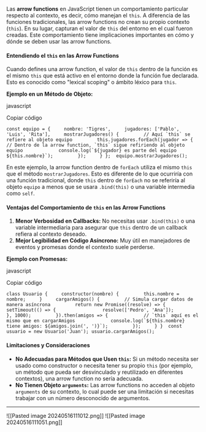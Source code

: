 Las **arrow functions** en JavaScript tienen un comportamiento particular respecto al contexto, es decir, cómo manejan el `this`. A diferencia de las funciones tradicionales, las arrow functions no crean su propio contexto (`this`). En su lugar, capturan el valor de `this` del entorno en el cual fueron creadas. Este comportamiento tiene implicaciones importantes en cómo y dónde se deben usar las arrow functions.

#### Entendiendo el `this` en las Arrow Functions

Cuando defines una arrow function, el valor de `this` dentro de la función es el mismo `this` que está activo en el entorno donde la función fue declarada. Esto es conocido como "lexical scoping" o ámbito léxico para `this`.

**Ejemplo en un Método de Objeto:**

javascript

Copiar código

``const equipo = {     nombre: 'Tigres',     jugadores: ['Pablo', 'Luis', 'Rita'],     mostrarJugadores() {         // Aquí `this` se refiere al objeto equipo         this.jugadores.forEach(jugador => {             // Dentro de la arrow function, `this` sigue refiriendo al objeto equipo             console.log(`${jugador} es parte del equipo ${this.nombre}`);         });     } };  equipo.mostrarJugadores();``

En este ejemplo, la arrow function dentro de `forEach` utiliza el mismo `this` que el método `mostrarJugadores`. Esto es diferente de lo que ocurriría con una función tradicional, donde `this` dentro de `forEach` no se referiría al objeto `equipo` a menos que se usara `.bind(this)` o una variable intermedia como `self`.

#### Ventajas del Comportamiento de `this` en las Arrow Functions

1. **Menor Verbosidad en Callbacks:** No necesitas usar `.bind(this)` o una variable intermediaria para asegurar que `this` dentro de un callback refiera al contexto deseado.
2. **Mejor Legibilidad en Código Asíncrono:** Muy útil en manejadores de eventos y promesas donde el contexto suele perderse.

**Ejemplo con Promesas:**

javascript

Copiar código

``class Usuario {     constructor(nombre) {         this.nombre = nombre;     }     cargarAmigos() {         // Simula cargar datos de manera asíncrona         return new Promise((resolve) => {             setTimeout(() => {                 resolve(['Pedro', 'Ana']);             }, 1000);         }).then(amigos => {             // `this` aquí es el mismo que en cargarAmigos             console.log(`${this.nombre} tiene amigos: ${amigos.join(', ')}`);         });     } }  const usuario = new Usuario('Juan'); usuario.cargarAmigos();``

#### Limitaciones y Consideraciones

- **No Adecuadas para Métodos que Usen `this`:** Si un método necesita ser usado como constructor o necesita tener su propio `this` (por ejemplo, un método que pueda ser desvinculado y reutilizado en diferentes contextos), una arrow function no sería adecuada.
- **No Tienen Objeto `arguments`:** Las arrow functions no acceden al objeto `arguments` de su contexto, lo cual puede ser una limitación si necesitas trabajar con un número desconocido de argumentos.

---
![[Pasted image 20240516111012.png]]
![[Pasted image 20240516111051.png]]
